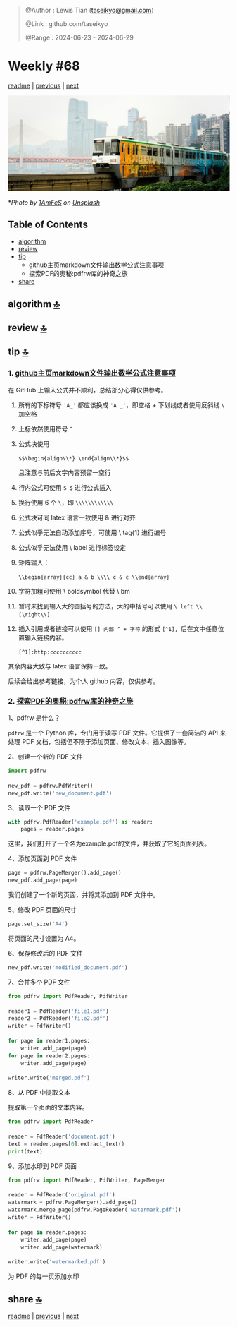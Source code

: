 > @Author  : Lewis Tian (taseikyo@gmail.com)
>
> @Link    : github.com/taseikyo
>
> @Range   : 2024-06-23 - 2024-06-29

# Weekly #68

[readme](../README.md) | [previous](202406W3.md) | [next](202407W1.md)

![](../images/2024/06/1amfcs-E6QPnDDItHg-unsplash.jpg "Weekly #68")

\**Photo by [1AmFcS](https://unsplash.com/@1amfcs) on [Unsplash](https://unsplash.com/photos/a-train-traveling-over-a-bridge-over-a-river-E6QPnDDItHg?utm_content=creditCopyText)*

## Table of Contents

- [algorithm](#algorithm-)
- [review](#review-)
- [tip](#tip-)
    - github主页markdown文件输出数学公式注意事项
    - 探索PDF的奥秘:pdfrw库的神奇之旅
- [share](#share-)

## algorithm [🔝](#weekly-68)

## review [🔝](#weekly-68)

## tip [🔝](#weekly-68)

### 1. [github主页markdown文件输出数学公式注意事项](https://blog.csdn.net/NPU_Liuyuhang/article/details/135921167)

在 GitHub 上输入公式并不顺利，总结部分心得仅供参考。

1. 所有的下标符号 `'A_'` 都应该换成 `'A _'`，即空格 + 下划线或者使用反斜线 `\` 加空格
2. 上标依然使用符号 `^`
3. 公式块使用

   `$$\begin{align\\*}
   \end{align\\*}$$`

   且注意与前后文字内容预留一空行

4. 行内公式可使用 `$ $` 进行公式插入

5. 换行使用 6 个 `\`，即 `\\\\\\\\\\\\`

6. 公式块可同 latex 语言一致使用 & 进行对齐

7. 公式似乎无法自动添加序号，可使用 \ tag{1} 进行编号

8. 公式似乎无法使用 \ label 进行标签设定

9. 矩阵输入：

   `\\begin{array}{cc}
     a & b \\\\
     c & c
   \\end{array}`

10. 字符加粗可使用 \ boldsymbol 代替 \ bm

11. 暂时未找到输入大的圆括号的方法，大的中括号可以使用 `\ left \\[\right\\]`

12. 插入引用或者链接可以使用 `[] 内部 ^ + 字符` 的形式 `[^1]`，后在文中任意位置输入链接内容。

    `[^1]:http:cccccccccc`

其余内容大致与 latex 语言保持一致。

后续会给出参考链接，为个人 github 内容，仅供参考。

### 2. [探索PDF的奥秘:pdfrw库的神奇之旅](https://blog.csdn.net/east196/article/details/141832860)

1、pdfrw 是什么？

`pdfrw` 是一个 Python 库，专门用于读写 PDF 文件。它提供了一套简洁的 API 来处理 PDF 文档，包括但不限于添加页面、修改文本、插入图像等。

2、创建一个新的 PDF 文件

```Python
import pdfrw

new_pdf = pdfrw.PdfWriter()
new_pdf.write('new_document.pdf')
```

3、读取一个 PDF 文件

```Python
with pdfrw.PdfReader('example.pdf') as reader:
    pages = reader.pages
```

这里，我们打开了一个名为example.pdf的文件，并获取了它的页面列表。

4、添加页面到 PDF 文件

```Python
page = pdfrw.PageMerger().add_page()
new_pdf.add_page(page)
```

我们创建了一个新的页面，并将其添加到 PDF 文件中。

5、修改 PDF 页面的尺寸

```Python
page.set_size('A4')
```

将页面的尺寸设置为 A4。

6、保存修改后的 PDF 文件

```Python
new_pdf.write('modified_document.pdf')
```

7、合并多个 PDF 文件

```Python
from pdfrw import PdfReader, PdfWriter

reader1 = PdfReader('file1.pdf')
reader2 = PdfReader('file2.pdf')
writer = PdfWriter()

for page in reader1.pages:
    writer.add_page(page)
for page in reader2.pages:
    writer.add_page(page)

writer.write('merged.pdf')
```

8、从 PDF 中提取文本

提取第一个页面的文本内容。

```Python
from pdfrw import PdfReader

reader = PdfReader('document.pdf')
text = reader.pages[0].extract_text()
print(text)
```

9、添加水印到 PDF 页面

```Python
from pdfrw import PdfReader, PdfWriter, PageMerger

reader = PdfReader('original.pdf')
watermark = pdfrw.PageMerger().add_page()
watermark.merge_page(pdfrw.PageReader('watermark.pdf'))
writer = PdfWriter()

for page in reader.pages:
    writer.add_page(page)
    writer.add_page(watermark)

writer.write('watermarked.pdf')
```

为 PDF 的每一页添加水印

## share [🔝](#weekly-68)

[readme](../README.md) | [previous](202406W3.md) | [next](202407W1.md)
